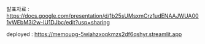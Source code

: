 발표자료 : https://docs.google.com/presentation/d/1b25sUMsxmCrz1udENAAJWUA001vWEbM3i2w-lU1DJbc/edit?usp=sharing

deployed : https://memoupg-5wiahzxoqkmzs2df6qshyr.streamlit.app
